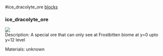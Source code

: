 #ice_dracolyte_ore
<a href="/posts/wiki/blocks">blocks</a>
<div class="iteminfo">
<h3>ice_dracolyte_ore</h3>
<img class="pixelimage" src="https://dragon-force-studio.com/images/EF_wiki/ice_dracolyte_ore.png">

</div>
Description:  A special ore that can only see at Frostbitten biome at y=0 upto y=12 level 

Materials:   unknown